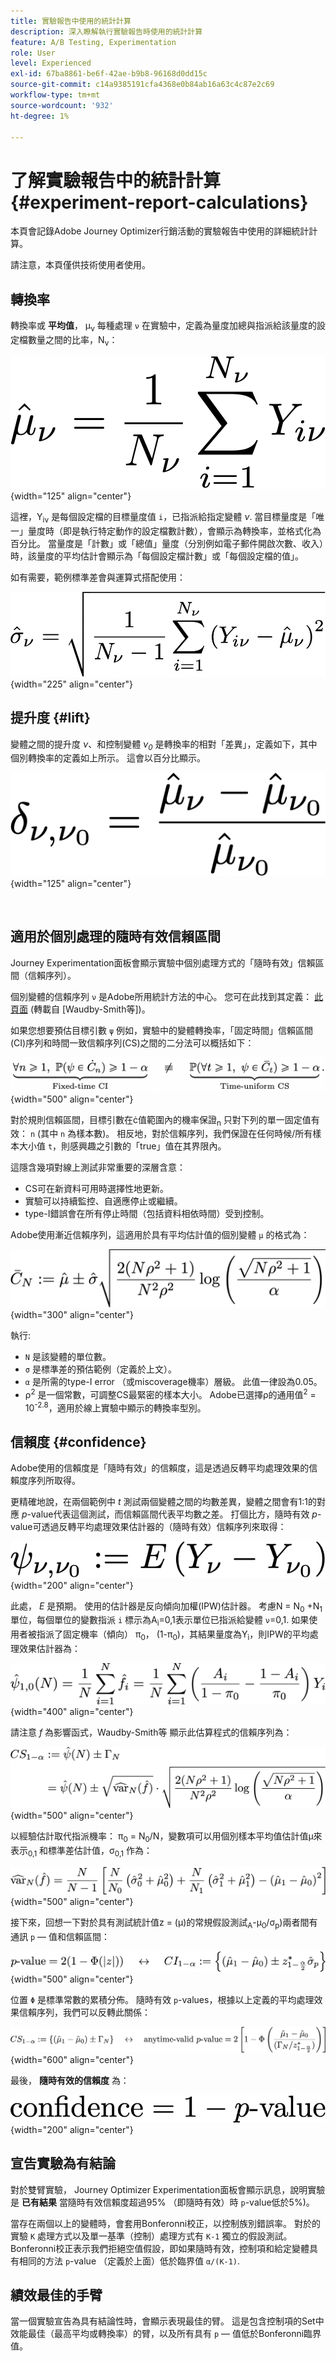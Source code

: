 ```yaml
---
title: 實驗報告中使用的統計計算
description: 深入瞭解執行實驗報告時使用的統計計算
feature: A/B Testing, Experimentation
role: User
level: Experienced
exl-id: 67ba8861-be6f-42ae-b9b8-96168d0dd15c
source-git-commit: c14a9385191cfa4368e0b84ab16a63c4c87e2c69
workflow-type: tm+mt
source-wordcount: '932'
ht-degree: 1%

---
```


# 了解實驗報告中的統計計算 {#experiment-report-calculations}

本頁會記錄Adobe Journey Optimizer行銷活動的實驗報告中使用的詳細統計計算。

請注意，本頁僅供技術使用者使用。

## 轉換率

轉換率或 **平均值**， μ<sub>ν</sub> 每種處理 `ν` 在實驗中，定義為量度加總與指派給該量度的設定檔數量之間的比率，N<sub>ν</sub>：

![](assets/statistical_1.png){width="125" align="center"}

這裡，Y<sub>iν</sub> 是每個設定檔的目標量度值 `i`，已指派給指定變體 *ν*. 當目標量度是「唯一」量度時（即是執行特定動作的設定檔數計數），會顯示為轉換率，並格式化為百分比。 當量度是「計數」或「總值」量度（分別例如電子郵件開啟次數、收入）時，該量度的平均估計會顯示為「每個設定檔計數」或「每個設定檔的值」。

如有需要，範例標準差會與運算式搭配使用：

![](assets/statistical_2.png){width="225" align="center"}

## 提升度 {#lift}

變體之間的提升度  *ν*、和控制變體  *ν<sub>0</sub>* 是轉換率的相對「差異」，定義如下，其中個別轉換率的定義如上所示。 這會以百分比顯示。

![](assets/statistical_3.png){width="125" align="center"}

</br>

## 適用於個別處理的隨時有效信賴區間

Journey Experimentation面板會顯示實驗中個別處理方式的「隨時有效」信賴區間（信賴序列）。

個別變體的信賴序列 `ν` 是Adobe所用統計方法的中心。 您可在此找到其定義： [此頁面](https://doi.org/10.48550/arXiv.2103.06476) (轉載自 [Waudby-Smith等])。

如果您想要預估目標引數 `ψ` 例如，實驗中的變體轉換率，「固定時間」信賴區間(CI)序列和時間一致信賴序列(CS)之間的二分法可以概括如下：

![](assets/statistical_4.png){width="500" align="center"}

對於規則信賴區間，目標引數在ċ值範圍內的機率保證<sub>n</sub> 只對下列的單一固定值有效： `n` (其中 `n` 為樣本數)。 相反地，對於信賴序列，我們保證在任何時候/所有樣本大小值 `t`，則感興趣之引數的「true」值在其界限內。

這隱含幾項對線上測試非常重要的深層含意：

* CS可在新資料可用時選擇性地更新。
* 實驗可以持續監控、自適應停止或繼續。
* type-I錯誤會在所有停止時間（包括資料相依時間）受到控制。

Adobe使用漸近信賴序列，這適用於具有平均估計值的個別變體 `μ` 的格式為：

![](assets/statistical_5.png){width="300" align="center"}

執行:

* `N` 是該變體的單位數。
* `σ` 是標準差的預估範例（定義於上文）。
* `α` 是所需的type-I error （或miscoverage機率）層級。 此值一律設為0.05。
* ρ<sup>2</sup> 是一個常數，可調整CS最緊密的樣本大小。 Adobe已選擇ρ的通用值<sup>2</sup> = 10<sup>-2.8</sup>，適用於線上實驗中顯示的轉換率型別。

## 信賴度 {#confidence}

Adobe使用的信賴度是「隨時有效」的信賴度，這是透過反轉平均處理效果的信賴度序列所取得。

更精確地說，在兩個範例中 *t* 測試兩個變體之間的均數差異，變體之間會有1:1的對應 *p*-value代表這個測試，而信賴區間代表平均數之差。 打個比方，隨時有效 *p*-value可透過反轉平均處理效果估計器的（隨時有效）信賴序列來取得：

![](assets/statistical_6.png){width="200" align="center"}

此處， *E* 是預期。 使用的估計器是反向傾向加權(IPW)估計器。 考慮N = N<sub>0</sub> +N<sub>1</sub> 單位，每個單位的變數指派 `i` 標示為A<sub>ì</sub>=0,1表示單位已指派給變體 `ν`=0,1. 如果使用者被指派了固定機率（傾向） π<sub>0</sub>， (1-π<sub>0</sub>)，其結果量度為Y<sub>ì</sub>，則IPW的平均處理效果估計器為：

![](assets/statistical_12.png){width="400" align="center"}

請注意 *f* 為影響函式，Waudby-Smith等 顯示此估算程式的信賴序列為：

![](assets/statistical_7.png){width="500" align="center"}

以經驗估計取代指派機率： π<sub>0</sub> = N<sub>0</sub>/N，變數項可以用個別樣本平均值估計值μ來表示<sub>0,1</sub> 和標準差估計值，σ<sub>0,1</sub> 作為：

![](assets/statistical_8.png){width="500" align="center"}

接下來，回想一下對於具有測試統計值z = (μ)的常規假設測試<sub>A</sub>-μ<sub>0</sub>/σ<sub>p</sub>)兩者間有通訊 `p` — 值和信賴區間：

![](assets/statistical_9.png){width="500" align="center"}

位置 `Φ` 是標準常數的累積分佈。 隨時有效 `p`-values，根據以上定義的平均處理效果信賴序列，我們可以反轉此關係：

![](assets/statistical_10.png){width="600" align="center"}

最後， **隨時有效的信賴度** 為：

![](assets/statistical_11.png){width="200" align="center"}

## 宣告實驗為有結論

對於雙臂實驗， Journey Optimizer Experimentation面板會顯示訊息，說明實驗是 **已有結果** 當隨時有效信賴度超過95% （即隨時有效）時 `p`-value低於5%)。

當存在兩個以上的變體時，會套用Bonferonni校正，以控制族別錯誤率。 對於的實驗 `K` 處理方式以及單一基準（控制）處理方式有 `K-1` 獨立的假設測試。 Bonferonni校正表示我們拒絕空值假設，即如果隨時有效，控制項和給定變體具有相同的方法 `p`-value （定義於上面）低於臨界值 `α/(K-1)`.

## 績效最佳的手臂

當一個實驗宣告為具有結論性時，會顯示表現最佳的臂。 這是包含控制項的Set中效能最佳（最高平均或轉換率）的臂，以及所有具有 `p` — 值低於Bonferonni臨界值。
